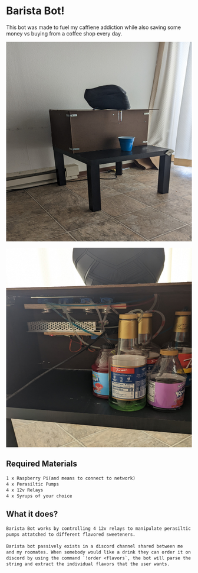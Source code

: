 # Barista Bot!

This bot was made to fuel my caffiene addiction while also saving some money vs buying from a coffee shop every day.

<p align="center">
<img width = "960" height = "540" src = "/pictures/machineFront.jpg">
</p>

<p align="center">
<img width = "960" height = "540" src = "/pictures/machineInternal.jpg">
</p>

## Required Materials

	1 x Raspberry Pi(and means to connect to network)
	4 x Perasiltic Pumps
	4 x 12v Relays
	4 x Syrups of your choice

## What it does?

	Barista Bot works by controlling 4 12v relays to manipulate perasiltic pumps attatched to different flavored sweeteners. 
	
	Barista bot passively exists in a discord channel shared between me and my roomates. When somebody would like a drink they can order it on discord by using the command `!order <flavors`, the bot will parse the string and extract the individual flavors that the user wants.
	

